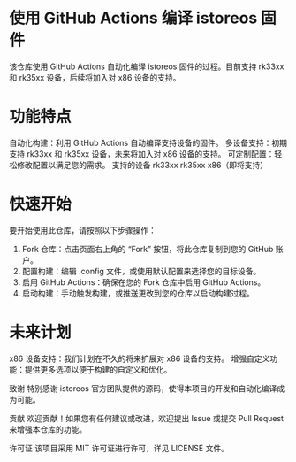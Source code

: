# 使用 GitHub Actions 编译 istoreos 固件
该仓库使用 GitHub Actions 自动化编译 istoreos 固件的过程。目前支持 rk33xx 和 rk35xx 设备，后续将加入对 x86 设备的支持。

# 功能特点
自动化构建：利用 GitHub Actions 自动编译支持设备的固件。
多设备支持：初期支持 rk33xx 和 rk35xx 设备，未来将加入对 x86 设备的支持。
可定制配置：轻松修改配置以满足您的需求。
支持的设备
rk33xx
rk35xx
x86（即将支持）
# 快速开始
要开始使用此仓库，请按照以下步骤操作：

1. Fork 仓库：点击页面右上角的 “Fork” 按钮，将此仓库复制到您的 GitHub 账户。
2. 配置构建：编辑 .config 文件，或使用默认配置来选择您的目标设备。
3. 启用 GitHub Actions：确保在您的 Fork 仓库中启用 GitHub Actions。
4. 启动构建：手动触发构建，或推送更改到您的仓库以启动构建过程。

# 未来计划
x86 设备支持：我们计划在不久的将来扩展对 x86 设备的支持。
增强自定义功能：提供更多选项以便于构建的自定义和优化。

致谢
特别感谢 istoreos 官方团队提供的源码，使得本项目的开发和自动化编译成为可能。

贡献
欢迎贡献！如果您有任何建议或改进，欢迎提出 Issue 或提交 Pull Request 来增强本仓库的功能。

许可证
该项目采用 MIT 许可证进行许可，详见 LICENSE 文件。

